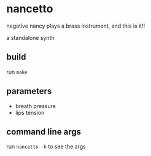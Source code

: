 # nancetto

negative nancy plays a brass instrument, and this is it!!

a standalone synth

## build

run `make`

## parameters

- breath pressure
- lips tension

## command line args

run `nancetto -h` to see the args
